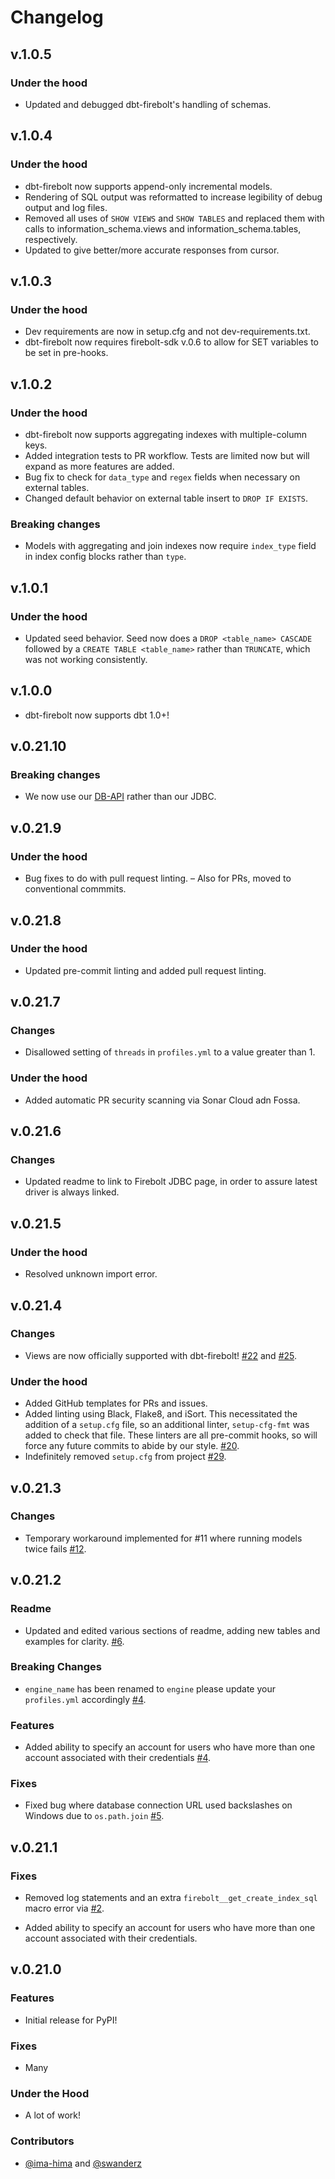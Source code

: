 # Changelog

## v.1.0.5

### Under the hood

- Updated and debugged dbt-firebolt's handling of schemas.

## v.1.0.4

### Under the hood

- dbt-firebolt now supports append-only incremental models.
- Rendering of SQL output was reformatted to increase legibility of debug output and log files.
- Removed all uses of `SHOW VIEWS` and `SHOW TABLES` and replaced them with calls to information_schema.views and information_schema.tables, respectively.
- Updated to give better/more accurate responses from cursor.

## v.1.0.3

### Under the hood

- Dev requirements are now in setup.cfg and not dev-requirements.txt.
- dbt-firebolt now requires firebolt-sdk v.0.6 to allow for SET variables to be set in pre-hooks.

## v.1.0.2

### Under the hood

- dbt-firebolt now supports aggregating indexes with multiple-column keys. 
- Added integration tests to PR workflow. Tests are limited now but will expand as more features are added.
- Bug fix to check for `data_type` and `regex` fields when necessary on external tables.
- Changed default behavior on external table insert to `DROP IF EXISTS`.

### Breaking changes

- Models with aggregating and join indexes now require `index_type` field in index config blocks rather than `type`.

## v.1.0.1

### Under the hood

- Updated seed behavior. Seed now does a `DROP <table_name> CASCADE` followed by a `CREATE TABLE <table_name>` rather than `TRUNCATE`, which was not working consistently.

## v.1.0.0

- dbt-firebolt now supports dbt 1.0+!

## v.0.21.10

### Breaking changes

- We now use our [DB-API](https://github.com/firebolt-db/firebolt-python-sdk) rather than our JDBC.

## v.0.21.9

### Under the hood

- Bug fixes to do with pull request linting.
– Also for PRs, moved to conventional commmits.

## v.0.21.8

### Under the hood

- Updated pre-commit linting and added pull request linting.

## v.0.21.7

### Changes

- Disallowed setting of `threads` in `profiles.yml` to a value greater than 1.

### Under the hood

- Added automatic PR security scanning via Sonar Cloud adn Fossa.

## v.0.21.6

### Changes

- Updated readme to link to Firebolt JDBC page, in order to assure latest driver is always linked.

## v.0.21.5

### Under the hood

- Resolved unknown import error.

## v.0.21.4

### Changes

- Views are now officially supported with dbt-firebolt! [#22](https://github.com/firebolt-db/dbt-firebolt/pull/22) and [#25](https://github.com/firebolt-db/dbt-firebolt/pull/25).

### Under the hood

- Added GitHub templates for PRs and issues.
- Added linting using Black, Flake8, and iSort. This necessitated the addition of a `setup.cfg` file, so an additional linter, `setup-cfg-fmt` was added to check that file. These linters are all pre-commit hooks, so will force any future commits to abide by our style. [#20](https://github.com/firebolt-db/dbt-firebolt/pull/20).
- Indefinitely removed `setup.cfg` from project [#29](https://github.com/firebolt-db/dbt-firebolt/pull/29).

## v.0.21.3

### Changes

- Temporary workaround implemented for #11 where running models twice fails [#12](https://github.com/firebolt-db/dbt-firebolt/pull/12).

## v.0.21.2

### Readme

- Updated and edited various sections of readme, adding new tables and examples for clarity. [#6](https://github.com/firebolt-db/dbt-firebolt/pull/6).

### Breaking Changes

- `engine_name` has been renamed to `engine` please update your `profiles.yml` accordingly [#4](https://github.com/firebolt-db/dbt-firebolt/pull/4).

### Features

- Added ability to specify an account for users who have more than one account associated with their credentials [#4](https://github.com/firebolt-db/dbt-firebolt/pull/4).

### Fixes

- Fixed bug where database connection URL used backslashes on Windows due to `os.path.join` [#5](https://github.com/firebolt-db/dbt-firebolt/pull/5).


## v.0.21.1

### Fixes

- Removed log statements and an extra `firebolt__get_create_index_sql` macro error via [#2](https://github.com/firebolt-db/dbt-firebolt/pull/2).

- Added ability to specify an account for users who have more than one account associated with their credentials.

## v.0.21.0

### Features

- Initial release for PyPI!

### Fixes

- Many

### Under the Hood

- A lot of work!

### Contributors

- [@ima-hima](https://github.com/ima-hima) and [@swanderz](https://github.com/swanderz)
